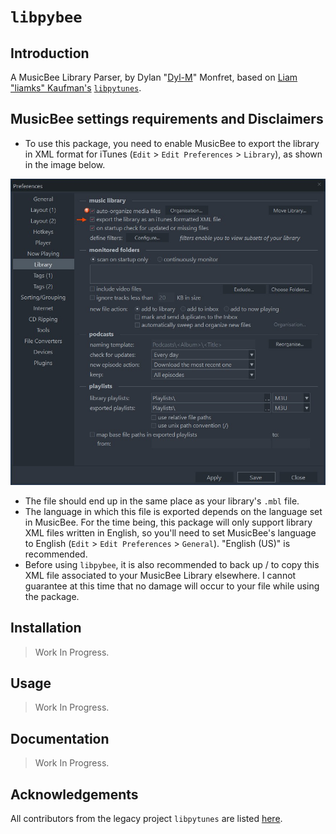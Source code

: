 # `libpybee`

## Introduction

A MusicBee Library Parser, by Dylan "[Dyl-M](https://github.com/Dyl-M)" Monfret, based on [Liam "liamks" Kaufman's](http://liamkaufman.com/) [`libpytunes`](https://github.com/liamks/libpytunes).

## MusicBee settings requirements and Disclaimers

* To use this package, you need to enable MusicBee to export the library in XML format for iTunes (`Edit` > `Edit Preferences` > `Library`), as shown in the image below.

![MB_Preferences_Screenshot.jpg](media/MB_Preferences_Screenshot.jpg)

* The file should end up in the same place as your library's `.mbl` file.
* The language in which this file is exported depends on the language set in MusicBee. For the time being, this package will only support library XML files written in English, so you'll need to set MusicBee's language to English (`Edit` > `Edit Preferences` > `General`). "English (US)" is recommended.
* Before using `libpybee`, it is also recommended to back up / to copy this XML file associated to your MusicBee Library elsewhere. I cannot guarantee at this time that no damage will occur to your file while using the package.

## Installation

> Work In Progress.

## Usage

> Work In Progress.

## Documentation

> Work In Progress.

## Acknowledgements

All contributors from the legacy project `libpytunes` are listed [here](https://github.com/liamks/libpytunes/graphs/contributors).